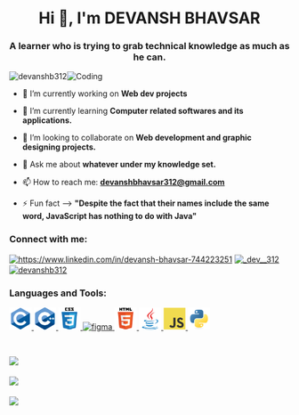 
<h1 align="center">Hi 👋, I'm DEVANSH BHAVSAR</h1>
<h3 align="center">A learner who is trying to grab technical knowledge as much as he can.</h3>
<img align="right" alt="Coding" width="400" src="https://img.freepik.com/premium-vector/software-engineer-writing-code-computer-coder-programming-database-programmer-typing-script-solves-problems-algorithm-digital-development-flat-isolated-vector-illustration-white_633472-6162.jpg?semt=ais_hybrid">

<p align="left"> <img src="https://komarev.com/ghpvc/?username=devanshb312&label=Profile%20views&color=0e75b6&style=flat" alt="devanshb312" /> </p>

- 🔭 I’m currently working on **Web dev projects**

- 🌱 I’m currently learning **Computer related softwares and its applications.**

- 👯 I’m looking to collaborate on **Web development and graphic designing projects.**

- 💬 Ask me about **whatever under my knowledge set.**

- 📫 How to reach me: **devanshbhavsar312@gmail.com**

- ⚡ Fun fact --> **"Despite the fact that their names include the same word, JavaScript has nothing to do with Java"**

<h3 align="left">Connect with me:</h3>
<p align="left">
<a href="https://linkedin.com/in/https://www.linkedin.com/in/devansh-bhavsar-744223251" target="blank"><img align="center" src="https://raw.githubusercontent.com/rahuldkjain/github-profile-readme-generator/master/src/images/icons/Social/linked-in-alt.svg" alt="https://www.linkedin.com/in/devansh-bhavsar-744223251" height="30" width="40" /></a>
<a href="https://instagram.com/_dev__312" target="blank"><img align="center" src="https://raw.githubusercontent.com/rahuldkjain/github-profile-readme-generator/master/src/images/icons/Social/instagram.svg" alt="_dev__312" height="30" width="40" /></a>
<a href="https://www.hackerrank.com/devanshb312" target="blank"><img align="center" src="https://raw.githubusercontent.com/rahuldkjain/github-profile-readme-generator/master/src/images/icons/Social/hackerrank.svg" alt="devanshb312" height="30" width="40" /></a>
</p>

<h3 align="left">Languages and Tools:</h3>
<p align="left"> <a href="https://www.cprogramming.com/" target="_blank" rel="noreferrer"> <img src="https://raw.githubusercontent.com/devicons/devicon/master/icons/c/c-original.svg" alt="c" width="40" height="40"/> </a> <a href="https://www.w3schools.com/cpp/" target="_blank" rel="noreferrer"> <img src="https://raw.githubusercontent.com/devicons/devicon/master/icons/cplusplus/cplusplus-original.svg" alt="cplusplus" width="40" height="40"/> </a> <a href="https://www.w3schools.com/css/" target="_blank" rel="noreferrer"> <img src="https://raw.githubusercontent.com/devicons/devicon/master/icons/css3/css3-original-wordmark.svg" alt="css3" width="40" height="40"/> </a> <a href="https://www.figma.com/" target="_blank" rel="noreferrer"> <img src="https://www.vectorlogo.zone/logos/figma/figma-icon.svg" alt="figma" width="40" height="40"/> </a> <a href="https://www.w3.org/html/" target="_blank" rel="noreferrer"> <img src="https://raw.githubusercontent.com/devicons/devicon/master/icons/html5/html5-original-wordmark.svg" alt="html5" width="40" height="40"/> </a> <a href="https://www.java.com" target="_blank" rel="noreferrer"> <img src="https://raw.githubusercontent.com/devicons/devicon/master/icons/java/java-original.svg" alt="java" width="40" height="40"/> </a> <a href="https://developer.mozilla.org/en-US/docs/Web/JavaScript" target="_blank" rel="noreferrer"> <img src="https://raw.githubusercontent.com/devicons/devicon/master/icons/javascript/javascript-original.svg" alt="javascript" width="40" height="40"/> </a> <a href="https://www.python.org" target="_blank" rel="noreferrer"> <img src="https://raw.githubusercontent.com/devicons/devicon/master/icons/python/python-original.svg" alt="python" width="40" height="40"/> </a> </p>
<br>

![](https://github-readme-stats.vercel.app/api?username=devanshb312&theme=dark&hide_border=false&include_all_commits=false&count_private=false)<br/>
<br>
![](https://github-readme-streak-stats.herokuapp.com/?user=devanshb312&theme=dark&hide_border=false)<br/>
<br>
![](https://github-readme-stats.vercel.app/api/top-langs/?username=devanshb312&theme=dark&hide_border=false&include_all_commits=false&count_private=false&layout=compact)

